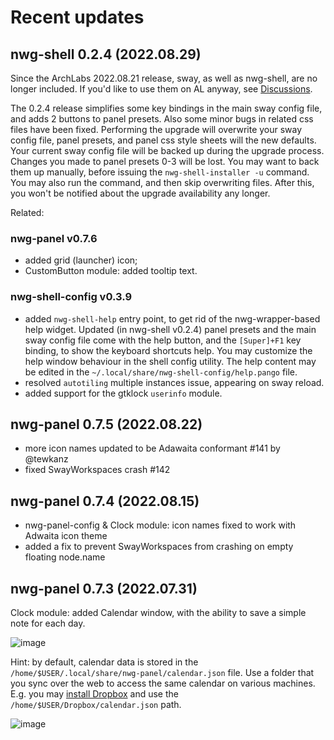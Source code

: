 # Recent updates

## nwg-shell 0.2.4 (2022.08.29)

Since the ArchLabs 2022.08.21 release, sway, as well as nwg-shell, are no longer included. If you'd like to use them on AL anyway, see [Discussions](https://github.com/nwg-piotr/nwg-shell/discussions/17).

The 0.2.4 release simplifies some key bindings in the main sway config file, and adds 2 buttons to panel presets.  Also some minor bugs in related css files have been fixed. Performing the upgrade will overwrite your sway config file, panel presets, and panel css style sheets will the new defaults. Your current sway config file will be backed up during the upgrade process. Changes you made to panel presets 0-3 will be lost. You may want to back them up manually, before issuing the `nwg-shell-installer -u` command. You may also run the command, and then skip overwriting files. After this, you won't be notified about the upgrade availability any longer.

Related:

### nwg-panel v0.7.6

- added grid (launcher) icon;
- CustomButton module: added tooltip text.

### nwg-shell-config v0.3.9

- added `nwg-shell-help` entry point, to get rid of the nwg-wrapper-based help widget. Updated (in nwg-shell v0.2.4) panel presets and the main sway config file come with the help button, and the `[Super]+F1` key binding, to show the keyboard shortcuts help. You may customize the help window behaviour in the shell config utility. The help content may be edited in the `~/.local/share/nwg-shell-config/help.pango` file.
- resolved `autotiling` multiple instances issue, appearing on sway reload.
- added support for the gtklock `userinfo` module.

## nwg-panel 0.7.5 (2022.08.22)

- more icon names updated to be Adawaita conformant #141 by @tewkanz
- fixed SwayWorkspaces crash #142

## nwg-panel 0.7.4 (2022.08.15)

- nwg-panel-config & Clock module: icon names fixed to work with Adwaita icon theme
- added a fix to prevent SwayWorkspaces from crashing on empty floating node.name

## nwg-panel 0.7.3 (2022.07.31)

Clock module: added Calendar window, with the ability to save a simple note for each day.

![image](https://user-images.githubusercontent.com/20579136/182003682-ab3b2e85-69f5-4834-8b65-93c311e19549.png)

Hint: by default, calendar data is stored in the `/home/$USER/.local/share/nwg-panel/calendar.json` file. Use a folder that you sync over the web to access the same calendar on various machines. E.g. you may [install Dropbox](https://wiki.archlinux.org/title/dropbox) and use the `/home/$USER/Dropbox/calendar.json` path.

![image](https://user-images.githubusercontent.com/20579136/182003964-6ca3c1f7-2e0f-4056-8c8e-48b90e9253d2.png)
